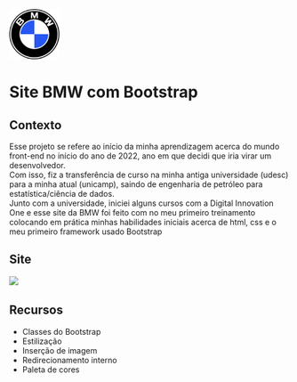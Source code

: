 <img src="assets/img/bmw.png" width="90" height="90" aling=center/>
<h1 aling=center>Site BMW com Bootstrap</h1>

<h2>Contexto</h2>
<p>Esse projeto se refere ao início da minha aprendizagem acerca do mundo front-end no início do ano de 2022, ano em 
que decidi que iria virar um desenvolvedor.<br>
Com isso, fiz a transferência de curso na minha antiga universidade (udesc) para a minha atual (unicamp), saindo de engenharia de petróleo para estatística/ciência de dados.<br>  
Junto com a universidade, iniciei alguns cursos com a Digital Innovation One e esse site da BMW foi feito com no meu primeiro treinamento colocando em prática minhas habilidades iniciais acerca de html, css e o meu primeiro framework usado Bootstrap</p>

<h2 aling=center>Site</h2>
<p><img src="assets/gif/site-bmw.gif"><p>


<h2>Recursos</h2>
<ul>
    <li>Classes do Bootstrap</li>
    <li>Estilização</li>
    <li>Inserção de imagem</li>
    <li>Redirecionamento interno</li>
    <li>Paleta de cores</li>
</ul>